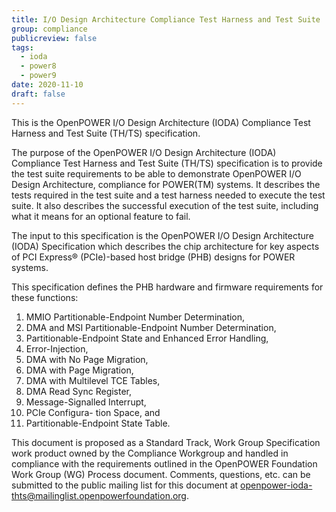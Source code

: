 ```yaml
---
title: I/O Design Architecture Compliance Test Harness and Test Suite
group: compliance
publicreview: false
tags:
  - ioda
  - power8
  - power9
date: 2020-11-10
draft: false
---
```


This is the OpenPOWER I/O Design Architecture (IODA) Compliance Test Harness and Test Suite (TH/TS) specification.  

The purpose of the OpenPOWER I/O Design Architecture (IODA) Compliance Test Harness and Test Suite (TH/TS) specification is
to provide the test suite requirements to be able to demonstrate OpenPOWER I/O Design Architecture, compliance for POWER(TM) systems.
It describes the tests required in the test suite and a test harness needed to execute the test suite.
It also describes the successful execution of the test suite, including what it means for an optional feature to fail.  

The input to this specification is the OpenPOWER I/O Design Architecture (IODA) Specification
which describes the chip architecture for key aspects of PCI Express® (PCIe)-based host bridge (PHB) designs for POWER systems.

This specification defines the PHB hardware and firmware requirements for these functions:
1. MMIO Partitionable-Endpoint Number Determination,
1. DMA and MSI Partitionable-Endpoint Number Determination,
1. Partitionable-Endpoint State and Enhanced Error Handling,
1. Error-Injection,
1. DMA with No Page Migration,
1. DMA with Page Migration,
1. DMA with Multilevel TCE Tables,
1. DMA Read Sync Register,
1. Message-Signalled Interrupt,
1. PCIe Configura- tion Space, and
1. Partitionable-Endpoint State Table.

This document is proposed as a Standard Track, Work Group Specification work product owned by the Compliance Workgroup and
handled in compliance with the requirements outlined in the OpenPOWER Foundation Work Group (WG) Process document.
Comments, questions, etc. can be submitted to the public mailing list for this document at openpower-ioda-thts@mailinglist.openpowerfoundation.org.
